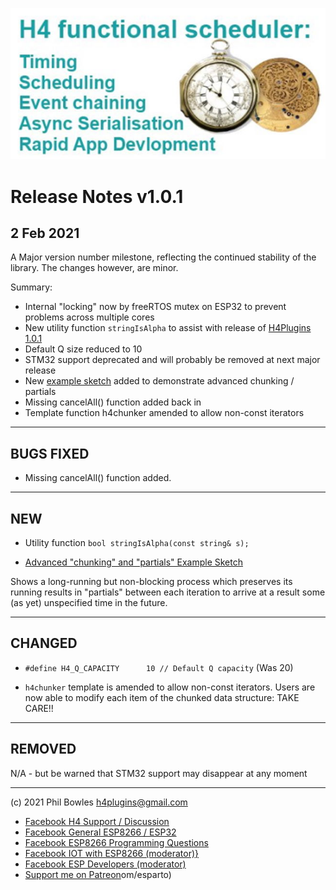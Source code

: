 ![H4P Flyer](/assets/logo.jpg) 

# Release Notes v1.0.1 
## 2 Feb 2021


A Major version number milestone, reflecting the continued stability of the library. The changes however, are minor.

Summary:
* Internal "locking" now by freeRTOS mutex on ESP32 to prevent problems across multiple cores
* New utility function `stringIsAlpha` to assist with release of [H4Plugins 1.0.1](https://github.com/philbowles/h4plugins)
* Default Q size reduced to 10
* STM32 support deprecated and will probably be removed at next major release
* New [example sketch](examples/chunky_maths/chunky_maths.ino) added to demonstrate advanced chunking / partials
* Missing cancelAll() function added back in
* Template function h4chunker amended to allow non-const iterators

---

## **BUGS FIXED**

* Missing cancelAll() function added.

---

## **NEW**

* Utility function `bool stringIsAlpha(const string& s);`

* [Advanced "chunking" and "partials" Example Sketch](examples/chunky_maths/chunky_maths.ino)

Shows a long-running but non-blocking process which preserves its running results in "partials" between each iteration to arrive at a result some (as yet) unspecified time in the future.

---

## **CHANGED**

* `#define H4_Q_CAPACITY	  10 // Default Q capacity` (Was 20)

* `h4chunker` template is amended to allow non-const iterators. Users are now able to modify each item of the chunked data structure: TAKE CARE!!

---

## **REMOVED**

N/A - but be warned that STM32 support may disappear at any moment

---

(c) 2021 Phil Bowles h4plugins@gmail.com

* [Facebook H4  Support / Discussion](https://www.facebook.com/groups/444344099599131/)
* [Facebook General ESP8266 / ESP32](https://www.facebook.com/groups/2125820374390340/)
* [Facebook ESP8266 Programming Questions](https://www.facebook.com/groups/esp8266questions/)
* [Facebook IOT with ESP8266 (moderator)}](https://www.facebook.com/groups/1591467384241011/)
* [Facebook ESP Developers (moderator)](https://www.facebook.com/groups/ESP8266/)
* [Support me on Patreon](https://patreon.com/esparto)om/esparto)